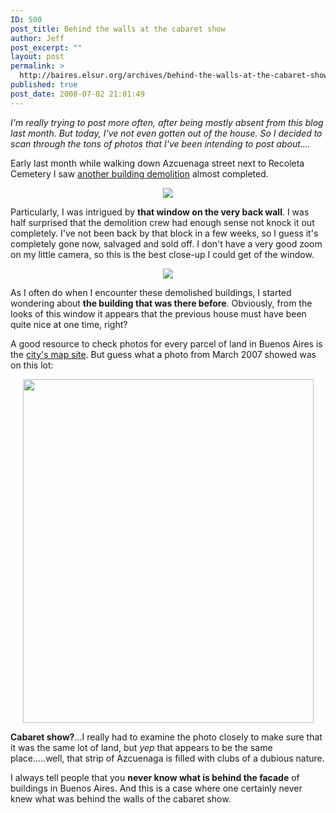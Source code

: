 ```yaml
---
ID: 500
post_title: Behind the walls at the cabaret show
author: Jeff
post_excerpt: ""
layout: post
permalink: >
  http://baires.elsur.org/archives/behind-the-walls-at-the-cabaret-show/
published: true
post_date: 2008-07-02 21:01:49
---
```

<em>I'm really trying to post more often, after being mostly absent from this blog last month. But today, I've not even gotten out of the house. So I decided to scan through the tons of photos that I've been intending to post about....</em>

Early last month while walking down Azcuenaga street next to Recoleta Cemetery I saw <a href="http://baires.elsur.org/archives/the-city-that-fades-away/">another building demolition</a> almost completed. 

<center>
<a href="http://picasaweb.google.es/iamjeffbarry/BuenosAires/photo#5218568672314283042"><img src="https://lh3.googleusercontent.com/Jnn56a1RxKsPFzYNP0FC8jY2k63DMLZeeBpPeI4t6YLi7V3sOQJeUISu3bkyzdj_d4mwTHF7o7g01f0-UCvxEWQFZHqK5gVo1_WMqTgWirzUOYxItHAO8kxH7_Tr7aKMmtlIkk3eQvHIDDDrgpCr5q5IfzrmdBPg3r55-hPig6bWDl565A4lXxpiVm4K_WQwbrXBzzLQZ3KjOM6h7nEP9ijd_8waEZ0UfiuNKN2hfOIZogZ2Ze4ak9ftakuy6SalngKJIEbCh-Dr6vRjCHv4hiOsDJ6s48QwVBIVpL0yY82fMSMelBtU7uSGa9oxl2Itpk6FNhw1PLRyyV3vpHI-yduY-hB54rJzstKZhHYImX1s5b0eaOBYW0CO7wX8IhP8FYsMpBc4Irmsf_k0rPw4ptSliJKj4S4tndHkdLTN6OxGwzkfh1reAI-sqk64H52tIo6Pxz-nd8mOkgtR7KMtHgs9C4yko_AaXUcJvR8H6DuCvIY3t_JFPjNr7BRkZ3ow9OamZOfbwK0B_JaFhIfNw-iK0ZNQzn9XAhtj4uV6mv9TGVemfoj92PN3P60DkxPA4i9Fog=w1077-h808-no" /></a>
</center>

Particularly, I was intrigued by <strong>that window on the very back wall</strong>. I was half surprised that the demolition crew had enough sense not knock it out completely. I've not been back by that block in a few weeks, so I guess it's completely gone now, salvaged and sold off. I don't have a very good zoom on my little camera, so this is the best close-up I could get of the window.

<center>
<a href="http://picasaweb.google.es/iamjeffbarry/BuenosAires/photo#5218567701949143650"><img src="https://lh3.googleusercontent.com/MlwbMynZUrOBVwRn3zgzzcaA6Vgb5Uah1eg9fkCKn1TanprCoxaDxUnpG4mXzrZT_fzmNgi9whJhHEZJ6kP2Qx35mONKGrV9EZq2yHjMI_8tOMZh3iHlaoCETFYRZlhfYQ1Uu-u8_k8BnhqBMAUyMzzYaWnzKI1o1PE4HGLKKYw0SaMlqbrkL6PkkTJL106zLkctxKNv0zbdSCxlu-vYD9pLDF0BWCZeefmXyBTogb3ZKWA1DQkXiac297VHuuvzPpukx4XRDSDaFObwBquszP6cHjIfx6aquXiSRurjlPzOfCN6PaUwBo29O3LaOcgURf0-eDIAZKrd28cztQdBX7sV86gnsFXeNypvWot_2f7C6XbamyKH1_P5tthrEvBsBHYu5Gn8zHtXExralc1wp6GoCjZUJhIMdL3Eh5rnKBvYl9uvs-q2OTuRkDycbIMNbQrb8-0Znqi5vEDp87gxcZg7Yv29CHkZXpGLNjJbA3akqUe9qOZdcJ1TOXFqvF3dpErOn2fX2-dhz5AYD82PSkSJBycuDLZa_crGfJRd_Ud9JUJAAIY14uxoFl_JCZ9RJ3E6=w536-h620-no" /></a>
</center>

As I often do when I encounter these demolished buildings, I started wondering about <strong>the building that was there before</strong>. Obviously, from the looks of this window it appears that the previous house must have been quite nice at one time, right?

A good resource to check photos for every parcel of land in Buenos Aires is the <a href="http://mapa.buenosaires.gov.ar">city's map site</a>. But guess what a photo from March 2007 showed was on this lot:

<center>
<a href='http://baires.elsur.org/wp-content/uploads/2008/07/121504079011442684.jpg'><img src="http://baires.elsur.org/wp-content/uploads/2008/07/121504079011442684.jpg" alt="" title="121504079011442684" width="465" height="550" class="aligncenter size-full wp-image-501" /></a>
</center>

<strong>Cabaret show?</strong>...I really had to examine the photo closely to make sure that it was the same lot of land, but <em>yep </em>that appears to be the same place.....well, that strip of Azcuenaga is filled with clubs of a dubious nature. 

I always tell people that you <strong>never know what is behind the facade</strong> of buildings in Buenos Aires.  And this is a case where one certainly never knew what was behind the walls of the cabaret show.